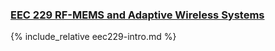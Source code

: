 
### [EEC 229 RF-MEMS and Adaptive Wireless Systems]("/education/eec229.html")

{% include_relative eec229-intro.md %}